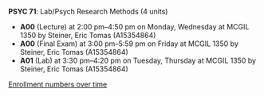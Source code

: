 **PSYC 71**: Lab/Psych Research Methods (4 units)

- **A00** (Lecture) at 2:00 pm–4:50 pm on Monday, Wednesday at MCGIL 1350 by Steiner, Eric Tomas (A15354864)
- **A00** (Final Exam) at 3:00 pm–5:59 pm on Friday at MCGIL 1350 by Steiner, Eric Tomas (A15354864)
- **A01** (Lab) at 3:30 pm–4:20 pm on Tuesday, Thursday at MCGIL 1350 by Steiner, Eric Tomas (A15354864)

[Enrollment numbers over time](./PSYC71.tsv)
